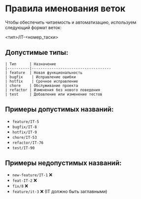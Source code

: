 # Правила именования веток

Чтобы обеспечить читаемость и автоматизацию, используем следующий формат веток:

<тип>/IT-<номер_таски>

## Допустимые типы:

```
| Тип      | Назначение
|----------|------------------------------------
| feature  | Новая функциональность
| bugfix    | Исправление ошибки
| hotfix    | Срочное исправление
| chore    | Обслуживание проекта
| refactor | Изменения без нового поведения
| test     | Добавление или изменение тестов
```

## Примеры допустимых названий:

- `feature/IT-5`
- `bugfix/IT-8`
- `hotfix/IT-9`
- `chore/IT-53`
- `refactor/IT-76`
- `test/IT-90`

## Примеры недопустимых названий:

- `new-feature/IT-1` ❌
- `feat-IT-2` ❌
- `fix/8` ❌
- `feature/it-3` ❌ (IT должно быть заглавными)
